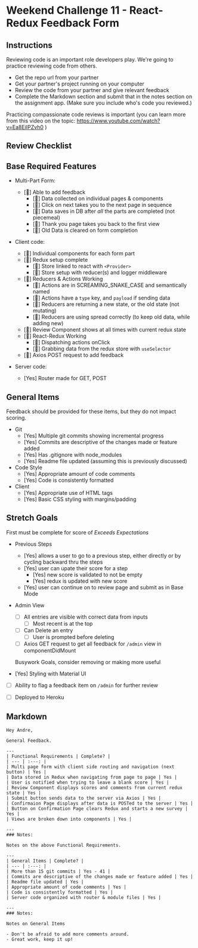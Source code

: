 # Weekend Challenge 11 - React-Redux Feedback Form

## Instructions

Reviewing code is an important role developers play. We're going to practice reviewing code from others.

- Get the repo url from your partner
- Get your partner's project running on your computer
- Review the code from your partner and give relevant feedback
- Complete the Markdown section and submit that in the notes section on the assignment app. (Make sure you include who's code you reviewed.)

Practicing compassionate code reviews is important (you can learn more from this video on the topic: https://www.youtube.com/watch?v=Ea8EiIPZvh0 )

## Review Checklist

## Base Required Features 

- Multi-Part Form:  
  - [] Able to add feedback
    - [] Data collected on individual pages & components
    - [] Click on next takes you to the next page in sequence
    - [] Data saves in DB after *all* the parts are completed (not piecemeal)
    - [] Thank you page takes you back to the first view
    - [] Old Data is cleared on form completion

- Client code:
  - []  Individual components for each form part
  - []  Redux setup complete
    - [] Store linked to react with `<Provider>`
    - [] Store setup with reducer(s) and logger middleware 
  - [] Reducers & Actions Working
    - [] Actions are in SCREAMING_SNAKE_CASE and semantically named
    - [] Actions have a `type` key, and `payload` if sending data
    - [] Reducers are returning a new state, or the old state (not mutating)
    - [] Reducers are using spread correctly (to keep old data, while adding new)
  - [] Review Component shows at all times with current redux state
  - [] React-Redux Working
    - [] Dispatching actions onClick
    - [] Grabbing data from the redux store with `useSelector`
  - [] Axios POST request to add feedback


- Server code:   
  - [Yes] Router made for GET, POST


## General Items
Feedback should be provided for these items, but they do not impact scoring.

- Git 
  - [Yes] Multiple git commits showing incremental progress
  - [Yes] Commits are descriptive of the changes made or feature added 
  - [Yes] Has .gitignore with node_modules
  - [Yes] Readme file updated (assuming this is previously discussed)
- Code Style 
  - [Yes] Appropriate amount of code comments
  - [Yes] Code is consistently formatted
- Client
  - [Yes] Appropriate use of HTML tags
  - [Yes] Basic CSS styling with margins/padding


## Stretch Goals
First must be complete for score of  _Exceeds Expectations_

- Previous Steps
  - [Yes] allows a user to go to a previous step, either directly or by cycling backward thru the steps
  - [Yes] user can upate their score for a step
    - [Yes] new score is validated to not be empty
    - [Yes] redux is updated with new score
  - [Yes] user can continue on to review page and submit as in Base Mode


- Admin View
  - [ ] All entries are visible with correct data from inputs
    - [ ] Most recent is at the top
  - [ ] Can Delete an entry
    - [ ] User is prompted before deleting
  - [ ] Axios GET request to get all feedback for `/admin` view in componentDidMount

  Busywork Goals, consider removing or making more useful

- [Yes] Styling with Material UI
- [ ] Ability to flag a feedback item on `/admin` for further review
- [ ] Deployed to Heroku


## Markdown

```
Hey Andre,

General Feedback.

---
| Functional Requirements | Complete? |
| --- | :---: |
| Multi page form with client side routing and navigation (next button) | Yes |
| Data stored in Redux when navigating from page to page | Yes |
| User is notified when trying to leave a blank score | Yes |
| Review Component displays scores and comments from current redux state | Yes |
| Submit button sends data to the server via Axios | Yes |
| Confirmaion Page displays after data is POSTed to the server | Yes |
| Button on Confirmation Page clears Redux and starts a new survey | Yes |
| Views are broken down into components | Yes |

---
### Notes:

Notes on the above Functional Requirements.

---
| General Items | Complete? |
| --- | :---: |
| More than 15 git commits | Yes - 41 |
| Commits are descriptive of the changes made or feature added | Yes |
| Readme file updated | Yes |
| Appropriate amount of code comments | Yes |
| Code is consistently formatted | Yes |
| Server code organized with router & module files | Yes |

---
### Notes:

Notes on General Items

- Don't be afraid to add more comments around.
- Great work, keep it up!

```
